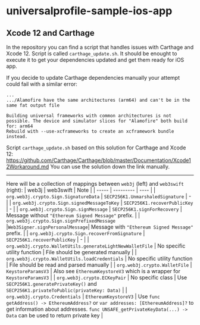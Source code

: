 # universalprofile-sample-ios-app

Xcode 12 and Carthage
----

In the repository you can find a script that handles issues with Carthage and Xcode 12.
Script is called `carthage_update.sh`. It should be enought to execute it to get your dependencies updated and get them ready for iOS app.

If you decide to update Carthage dependencies manually your attempt could fail with a similar error:

```
...
.../Alamofire have the same architectures (arm64) and can't be in the same fat output file

Building universal frameworks with common architectures is not possible. The device and simulator slices for "Alamofire" both build for: arm64
Rebuild with --use-xcframeworks to create an xcframework bundle instead.
```

Script `carthage_update.sh` based on this solution for Carthage and Xcode 12: https://github.com/Carthage/Carthage/blob/master/Documentation/Xcode12Workaround.md
You can use the solution down the link manually.

-----------

Here will be a collection of mappings between `web3j` (left) and `web3swift` (right):
| web3j | web3swift | Note |
| ----- | --------- | ---- |
| `org.web3j.crypto.Sign.SignatureData` | `SECP256K1.UnmarshaledSignature` | - |
| `org.web3j.crypto.Sign.signedMessageToKey` | `SECP256K1.recoverPublicKey` | - |
| `org.web3j.crypto.Sign.signMessage` | `SECP256K1.signForRecovery` | Message without `"Ethereum Signed Message"` prefix. |
| `org.web3j.crypto.Sign.signPrefixedMessage` |`Web3Signer.signPersonalMessage`| Message with `"Ethereum Signed Message"` prefix. |
| `org.web3j.crypto.Sign.recoverFromSignature` | `SECP256K1.recoverPublicKey` | - |
| `org.web3j.crypto.WalletUtils.generateLightNewWalletFile` | No specific utility function | File should be generated manually |
| `org.web3j.crypto.WalletUtils.loadCredentials` | No specific utility function | File should be read and parsed manually |
| `org.web3j.crypto.WalletFile` | `KeystoreParamsV3` | Also see `EthereumKeystoreV3` which is a wrapper for `KeystoreParamsV3` |
| `org.web3j.crypto.ECKeyPair` | No specific class | Use `SECP256K1.generatePrivateKey()` and `SECP256K1.privateToPublic(privateKey: Data)` |
| `org.web3j.crypto.Credentials` | `EthereumKeystoreV3` | Use `func getAddress() -> EthereumAddress?` or `var addresses: [EthereumAddress]?` to get information about addresses. `func UNSAFE_getPrivateKeyData(...) -> Data` can be used to return private key |

